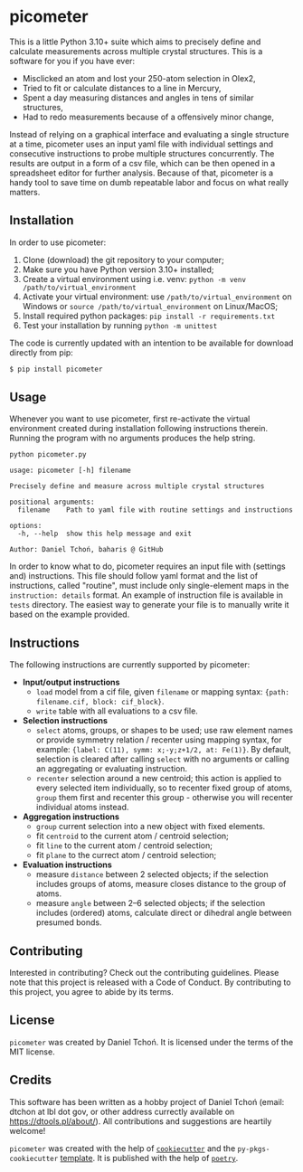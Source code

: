 # picometer

This is a little Python 3.10+ suite which aims to precisely define
and calculate measurements across multiple crystal structures.
This is a software for you if you have ever:
- Misclicked an atom and lost your 250-atom selection in Olex2,
- Tried to fit or calculate distances to a line in Mercury,
- Spent a day measuring distances and angles in tens of similar structures,
- Had to redo measurements because of a offensively minor change,

Instead of relying on a graphical interface and evaluating a single structure
at a time, picometer uses an input yaml file with individual settings
and consecutive instructions to probe multiple structures concurrently.
The results are output in a form of a csv file,
which can be then opened in a spreadsheet editor for further analysis.
Because of that, picometer is a handy tool to save time
on dumb repeatable labor and focus on what really matters.


## Installation

In order to use picometer:
1) Clone (download) the git repository to your computer;
2) Make sure you have Python version 3.10+ installed;
3) Create a virtual environment using i.e. venv:
   `python -m venv /path/to/virtual_environment`
4) Activate your virtual environment:
   use `/path/to/virtual_environment` on Windows or
   `source /path/to/virtual_environment` on Linux/MacOS;
5) Install required python packages: `pip install -r requirements.txt`
6) Test your installation by running `python -m unittest`

The code is currently updated with an intention to be available for download
directly from pip:
```bash
$ pip install picometer
```


## Usage

Whenever you want to use picometer, first re-activate the virtual environment
created during installation following instructions therein.
Running the program with no arguments produces the help string.

```shell
python picometer.py
```
```text
usage: picometer [-h] filename

Precisely define and measure across multiple crystal structures

positional arguments:
  filename    Path to yaml file with routine settings and instructions

options:
  -h, --help  show this help message and exit

Author: Daniel Tchoń, baharis @ GitHub
```

In order to know what to do, picometer requires an input file
with (settings and) instructions. This file should follow yaml format
and the list of instructions, called "routine", must include
only single-element maps in the `instruction: details` format.
An example of instruction file is available in `tests` directory.
The easiest way to generate your file is to manually write it based
on the example provided.


## Instructions

The following instructions are currently supported by picometer:
- **Input/output instructions**
  - `load` model from a cif file, given `filename` or mapping syntax:
    `{path: filename.cif, block: cif_block}`.
  - `write` table with all evaluations to a csv file.
- **Selection instructions**
  - `select` atoms, groups, or shapes to be used; use raw element names
    or provide symmetry relation / recenter using mapping syntax, for example:
    `{label: C(11), symm: x;-y;z+1/2, at: Fe(1)}`.
    By default, selection is cleared after calling `select` with no arguments
    or calling an aggregating or evaluating instruction.
  - `recenter` selection around a new centroid;
      this action is applied to every selected item individually,
      so to recenter fixed group of atoms, `group` them first and recenter
      this group - otherwise you will recenter individual atoms instead.
- **Aggregation instructions**
  - `group` current selection into a new object with fixed elements.
  - fit `centroid` to the current atom / centroid selection;
  - fit `line` to the current atom / centroid selection;
  - fit `plane` to the currect atom / centroid selection;
- **Evaluation instructions**
  - measure `distance` between 2 selected objects; if the selection includes
    groups of atoms, measure closes distance to the group of atoms.
  - measure `angle` between 2–6 selected objects; if the selection includes
    (ordered) atoms, calculate direct or dihedral angle between presumed bonds.


## Contributing

Interested in contributing? Check out the contributing guidelines.
Please note that this project is released with a Code of Conduct.
By contributing to this project, you agree to abide by its terms.


## License

`picometer` was created by Daniel Tchoń.
It is licensed under the terms of the MIT license.


## Credits

This software has been written as a hobby project of Daniel Tchoń
(email: dtchon at lbl dot gov, or other address currectly available on
https://dtools.pl/about/).
All contributions and suggestions are heartily welcome!

`picometer` was created with the help of
[`cookiecutter`](https://cookiecutter.readthedocs.io/en/latest/)
and the `py-pkgs-cookiecutter` [template](https://github.com/py-pkgs/py-pkgs-cookiecutter).
It is published with the help of [`poetry`](https://python-poetry.org/).
